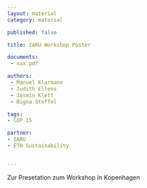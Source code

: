 ```yaml
---
layout: material
category: material

published: false

title: IARU Workshop Poster

documents: 
 - xxx.pdf

authors: 
 - Manuel Klarmann
 - Judith Ellens
 - Jasmin Klett
 - Bigna Stoffel

tags:
- COP 15

partner:
- IARU
- ETH Sustainability


---
```



Zur Presetation zum Workshop in Kopenhagen